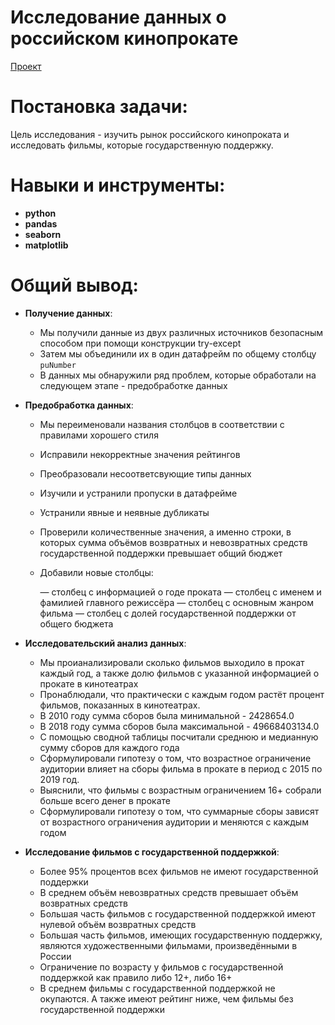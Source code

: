 # Исследование данных о российском кинопрокате
[Проект](Яндекс.Практикум%20Проект%20№4%20Исследование%20данных%20о%20российском%20кинопрокате.ipynb)  
# Постановка задачи:    
Цель исследования - изучить рынок российского кинопроката и исследовать фильмы, которые государственную поддержку.
# Навыки и инструменты:  
* **python**
* **pandas**
* **seaborn**
* **matplotlib**
# Общий вывод:
* **Получение данных**:
    - Мы получили данные из двух различных источников безопасным способом при помощи конструкции try-except
    - Затем мы объединили их в один датафрейм по общему столбцу `puNumber`
    - В данных мы обнаружили ряд проблем, которые обработали на следующем этапе - предобработке данных

* **Предобработка данных**:
    - Мы переименовали названия столбцов в соответствии с правилами хорошего стиля
    - Исправили некорректные значения рейтингов
    - Преобразовали несоответсвующие типы данных 
    - Изучили и устранили пропуски в датафрейме
    - Устранили явные и неявные дубликаты
    - Проверили количественные значения, а именно строки, в которых сумма объёмов возвратных и невозвратных средств государственной поддержки превышает общий бюджет
    - Добавили новые столбцы:
    
        — столбец с информацией о годе проката 
        — столбец с именем и фамилией главного режиссёра 
        — столбец с основным жанром фильма 
        — столбец с долей государственной поддержки от общего бюджета
        
* **Исследовательский анализ данных**:
    - Мы проианализировали сколько фильмов выходило в прокат каждый год, а также долю фильмов с указанной информацией о прокате в кинотеатрах
    - Пронаблюдали, что практически с каждым годом растёт процент фильмов, показанных в кинотеатрах.
    - В 2010 году сумма сборов была минимальной - 2428654.0
    - В 2018 году сумма сборов была максимальной - 49668403134.0
    - С помощью сводной таблицы посчитали среднюю и медианную сумму сборов для каждого года
    - Сформулировали гипотезу о том, что возрастное ограничение аудитории влияет на сборы фильма в прокате в период с 2015 по 2019 год.
    - Выяснили, что фильмы с возрастным ограничением 16+ собрали больше всего денег в прокате
    - Сформулировали гипотезу о том, что суммарные сборы зависят от возрастного ограничения аудитории и меняются с каждым годом

* **Исследование фильмов с государственной поддержкой**:
    - Более 95% процентов всех фильмов не имеют государственной поддержки
    - В среднем объём невозвратных средств превышает объём возвратных средств
    - Большая часть фильмов с государственной поддержкой имеют нулевой объём возвратных средств
    - Большая часть фильмов, имеющих государственную поддержку, являются художественными фильмами, произведёнными в России
    - Ограничение по возрасту у фильмов с государственной поддержкой как правило либо 12+, либо 16+
    - В среднем фильмы с государственной поддержкой не окупаются. А также имеют рейтинг ниже, чем фильмы без государственной поддержки
